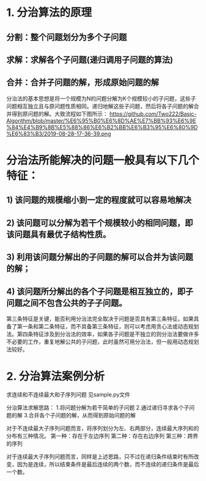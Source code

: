 # 1.	分治算法的原理
## 分割：整个问题划分为多个子问题
## 求解：求解各个子问题(递归调用子问题的算法)
## 合并：合并子问题的解，形成原始问题的解
分治法的基本思想是将一个规模为N的问题分解为K个规模较小的子问题，这些子问题相互独立且与原问题性质相同。递归地解这些子问题，然后将各子问题的解合并得到原问题的解。大致流程如下图所示：
https://github.com/Two222/Basic-Algorithm/blob/master/%E6%95%B0%E6%8D%AE%E7%BB%93%E6%9E%84%E4%B9%8B%E5%88%86%E6%B2%BB%E6%B3%95%E6%80%9D%E6%83%B3/2019-08-28-17-36-39.png

# 分治法所能解决的问题一般具有以下几个特征：
## 1) 该问题的规模缩小到一定的程度就可以容易地解决
## 2) 该问题可以分解为若干个规模较小的相同问题，即该问题具有最优子结构性质。
## 3) 利用该问题分解出的子问题的解可以合并为该问题的解；
## 4) 该问题所分解出的各个子问题是相互独立的，即子问题之间不包含公共的子子问题。
第三条特征是关键，能否利用分治法完全取决于问题是否具有第三条特征，如果具备了第一条和第二条特征，而不具备第三条特征，则可以考虑用贪心法或动态规划法。第四条特征涉及到分治法的效率，如果各子问题是不独立的则分治法要做许多不必要的工作，重复地解公共的子问题，此时虽然可用分治法，但一般用动态规划法较好。

# 2.	分治算法案例分析
求连续和不连续最大和子序列问题
见sample.py文件

分治算法求解思路：
    1.将问题分解为若干简单的子问题
    2.通过递归寻求各个子问题的解
    3.合并各个子问题的解，从而得到原始问题的解

对于不连续最大子序列问题而言，将序列划分为左、右两部分，连续最大序列和的分布有三种情况。
    第一种：存在于左边序列
    第二种：存在右边序列
    第三种：跨界的序列

对于连续最大子序列问题而言，同样是上述思路，只不过在递归条件结束时有所改变，因为是连续，所以结束条件是最后连续的两个数，而不连续的递归条件是最后一个数。

